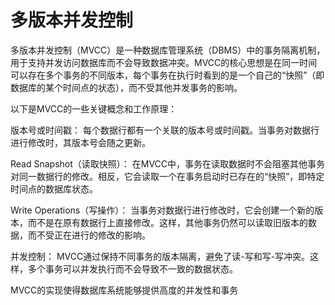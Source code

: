 # 多版本并发控制

多版本并发控制（MVCC）是一种数据库管理系统（DBMS）中的事务隔离机制，用于支持并发访问数据库而不会导致数据冲突。MVCC的核心思想是在同一时间可以存在多个事务的不同版本，每个事务在执行时看到的是一个自己的“快照”（即数据库的某个时间点的状态），而不受其他并发事务的影响。

以下是MVCC的一些关键概念和工作原理：

版本号或时间戳： 每个数据行都有一个关联的版本号或时间戳。当事务对数据行进行修改时，其版本号会随之更新。

Read Snapshot（读取快照）： 在MVCC中，事务在读取数据时不会阻塞其他事务对同一数据行的修改。相反，它会读取一个在事务启动时已存在的“快照”，即特定时间点的数据库状态。

Write Operations（写操作）： 当事务对数据行进行修改时，它会创建一个新的版本，而不是在原有数据行上直接修改。这样，其他事务仍然可以读取旧版本的数据，而不受正在进行的修改的影响。

并发控制： MVCC通过保持不同事务的版本隔离，避免了读-写和写-写冲突。这样，多个事务可以并发执行而不会导致不一致的数据状态。

MVCC的实现使得数据库系统能够提供高度的并发性和事务